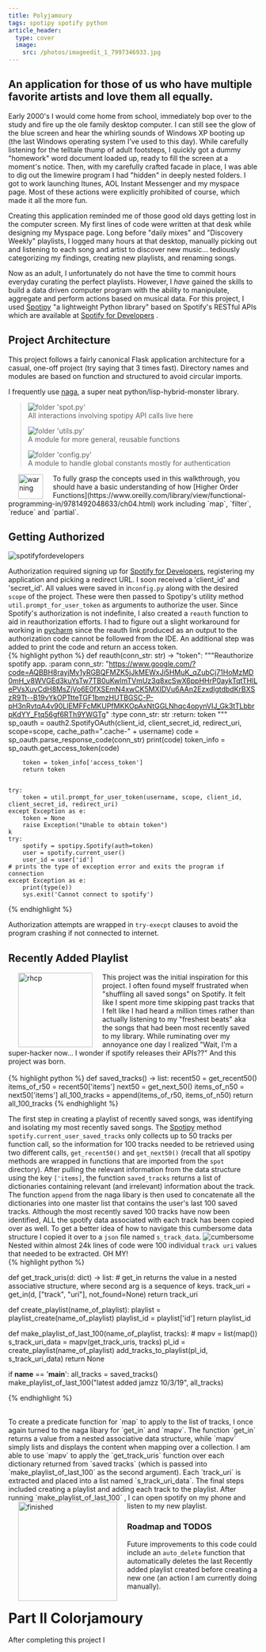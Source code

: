 ```yaml
---
title: Polyjamoury
tags: spotipy spotify python
article_header:
  type: cover
  image:
    src: /photos/imageedit_1_7997346933.jpg
---
```


## An application for those of us who have multiple favorite artists and love them all equally.

Early 2000's I would come home from school, immediately bop over to the study and fire up the ole family desktop computer.
I can still see the glow of the blue screen and hear the whirling sounds of Windows XP booting up (the last Windows operating system I've used to this day).
While carefully listening for the telltale thump of adult footsteps, I quickly got a dummy "homework" word document loaded up, ready to fill the screen
at a moment's notice. Then, with my carefully crafted facade in place, I was able to dig out the limewire program I had "hidden" in deeply nested folders. I
got to work launching Itunes, AOL Instant Messenger and my myspace page. Most of these actions were explicitly prohibited of course, which made it all the
more fun.

Creating this application reminded me of those good old days getting lost in the computer screen. My first lines of code were written at that desk
while designing my Myspace page. Long before "daily mixes" and "Discovery Weekly" playlists, I logged many hours at that desktop, manually picking out
and listening to each song and artist to discover new music... tediously categorizing my findings, creating new playlists, and renaming songs.

Now as an adult, I unfortunately do not have the time to commit hours everyday curating the perfect playlists. However, I *have* gained the skills to build a data driven 
computer program with the ability to manipulate, aggregate and perform actions based on musical data. For this project, I used [Spotipy](https://spotipy.readthedocs.io/en/latest/)
"a lightweight Python library" based on Spotify's RESTful APIs which are available at [Spotify for Developers](https://developer.spotify.com) .

## Project Architecture 

This project follows a fairly canonical Flask application architecture for a casual, one-off project (try saying that 3 times fast).
Directory names and modules are based on function and structured to avoid circular imports. 

I frequently use [naga](https://github.com/jjtolton/naga), a super neat python/lisp-hybrid-monster library.  
 
>![folder](/photos/Paomedia-Small-N-Flat-Folder-document.svg)  'spot.py'  
>  All interactions involving spotipy API calls live here  
>
>![folder](/photos/Paomedia-Small-N-Flat-Folder-document.svg)  'utils.py'  
>  A module for more general, reusable functions  
>
>![folder](/photos/Paomedia-Small-N-Flat-Folder-document.svg)  'config.py'  
>  A module to handle global constants mostly for authentication

<img src="/photos/warning-icon.png" alt="warning" width="50" align="left" hspace="20" />
To fully grasp the concepts used in this walkthrough, you should have a basic understanding of how [Higher Order Functions](https://www.oreilly.com/library/view/functional-programming-in/9781492048633/ch04.html) work including `map`, `filter`, `reduce` and `partial`.

## Getting Authorized  

![spotifyfordevelopers](/photos/1569616318416.png)

Authorization required signing up for [Spotify for Developers](https://developer.spotify.com), registering my application and picking a redirect URL. I soon received a 'client_id' and 'secret_id'.
All values were saved in in`config.py` along with the desired `scope` of the project. These were then passed to Spotipy's utility method `util.prompt_for_user_token` as arguments to authorize the user.
Since Spotify's authorization is not indefinite, I also created a `reauth` function to aid in reauthorization efforts. I had to figure out a slight workaround for working in [pycharm](https://www.jetbrains.com/pycharm/) since the reauth link produced as an output to the authorization code cannot be followed from the IDE. 
An additional step was added to print the code and return an access token.  
{% highlight python %}
    def reauth(conn_str: str) -> "token":
        """Reauthorize spotify app.
        :param conn_str: "https://www.google.com/?code=AQBBH8rayjMv1yRGBQFMZK5jJkMEWxJi5HMuK_qZubCj71HoMzMD0mH_v8WVGEd3kuYsTw7TB0uKwlmTVmUz3q8xcSwX6ppHHrP0aykTqtTHlLePVsXuvCdH8MsZjVo6E0fXSEmN4xwCK5MXIDVu6AAn2EzxdlgtdbdKrBXSzR9Tt--B19vYkOPTtteTGF1bmzHUTBGSC-P-pH3nRvtqA4v90LlEMFFcMKUPfMKKOpAxNtGGLNhqc4opynVIJ_Gk3tTLbbrpKdYY_Ftq56gf6RTh9YWGTg"
        :type conn_str: str
        :return: token
        """
        sp_oauth = oauth2.SpotifyOAuth(client_id, client_secret_id, redirect_uri,
                                       scope=scope, cache_path=".cache-" + username)
        code = sp_oauth.parse_response_code(conn_str)
        print(code)
        token_info = sp_oauth.get_access_token(code)
    
        token = token_info['access_token']
        return token
    
    
    try:
        token = util.prompt_for_user_token(username, scope, client_id, client_secret_id, redirect_uri)
    except Exception as e:
        token = None
        raise Exception("Unable to obtain token")
    k
    try:
        spotify = spotipy.Spotify(auth=token)
        user = spotify.current_user()
        user_id = user['id']
    # prints the type of exception error and exits the program if connection
    except Exception as e:
        print(type(e))
        sys.exit('Cannot connect to spotify')


{% endhighlight %} 

Authorization attempts are wrapped in `try-execpt` clauses to avoid the program crashing if not connected to internet.  




## Recently Added Playlist  

<img src="/photos/9d432dd2ed4e418b256cafaf9bf138a2d19366e6288eebf919e44642f57a8419.jpg" alt="rhcp" width="150" align="left" hspace="20" />

This project was the initial inspiration for this project. I often found myself frustrated when "shuffling all saved songs" on Spotify.
It felt like I spent more time skipping past tracks that I felt like I had heard a million times rather than actually listening to my "freshest beats" aka
the songs that had been most recently saved to my library. While ruminating over my annoyance one day I realized "Wait, I'm a super-hacker now...
I wonder if spotify releases their APIs??" And this project was born.  
<br>
{% highlight python %}
def saved_tracks() -> list:
    recent50 = get_recent50()
    items_of_r50 = recent50['items']
    next50 = get_next_50()
    items_of_n50 = next50['items']
    all_100_tracks = append(items_of_r50, items_of_n50)
    return all_100_tracks
{% endhighlight %}


The first step in creating a playlist of recently saved songs, was identifying and isolating my most recently saved songs.
The [Spotipy](https://spotipy.readthedocs.io/en/latest/) method `spotify.current_user_saved_tracks` only collects up to 50 tracks per function call, so the information for
100 tracks needed to be retrieved using two different calls, `get_recent50()` and `get_next50()` (recall that all spotipy methods are wrapped in functions that are imported from the `spot` directory).
After pulling the relevant information from the data structure using the key `['items]`,
the function `saved_tracks` returns a list of dictionaries containing relevant (and irrelevant) information about the track.
The function `append` from the naga libary is then used to concatenate all the dictionaries into one master list that contains the user's last 100 saved tracks.
Although the most recently saved 100 tracks have now been identified, ALL the spotify data associated with each track has been copied over as well.
To get a better idea of how to navigate this cumbersome data structure I copied it over to a `json` file named `s_track_data`. 
![cumbersome](/photos/pycharm1.png)
Nested within almost 24k lines of code were 100 individual `track uri` values that needed to be extracted. OH MY!  
{% highlight python %}

def get_track_uris(d: dict) -> list:
    # get_in returns the value in a nested associative structure, where second arg is a sequence of keys.
    track_uri = get_in(d, ["track", "uri"], not_found=None)
    return track_uri
    
def create_playlist(name_of_playlist):
    playlist = playlist_create(name_of_playlist)
    playlist_id = playlist['id']
    return playlist_id

def make_playlist_of_last_100(name_of_playlist, tracks):
    # mapv = list(map())
    s_track_uri_data = mapv(get_track_uris, tracks)
    pl_id = create_playlist(name_of_playlist)
    add_tracks_to_playlist(pl_id, s_track_uri_data)
    return None
    
if __name__ == '__main__':
    all_tracks = saved_tracks()
    make_playlist_of_last_100("latest added jamzz 10/3/19", all_tracks)

{% endhighlight %}

<br>
To create a predicate function for `map` to apply to the list of tracks, I once again turned to the naga libary for `get_in` and `mapv`.
The function `get_in` returns a value from a nested associative data structure, while `mapv` simply lists and displays the content when mapping over a collection.
I am able to use `mapv` to apply the `get_track_uris` function over each dictionary returned from `saved tracks`
(which is passed into `make_playlist_of_last_100` as the second argument). Each `track_uri` is extracted and placed into a list named `s_track_uri_data`.
The final steps included creating a playlist and adding each track to the playlist.
After running `make_playlist_of_last_100` , I can open spotify on my phone and listen to my new playlist.

<img src="/photos/recentlyaddedfinished.jpg" alt="finished" width="200x" align="left" hspace="20" />


### Roadmap and TODOS
Future improvements to this code could include an `auto_delete` function that automatically deletes the last Recently added playlist created before creating a new one (an action I am currently doing manually).
  
# Part II Colorjamoury
After completing this project I 



<!--more-->